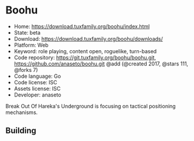 # Boohu

- Home: https://download.tuxfamily.org/boohu/index.html
- State: beta
- Download: https://download.tuxfamily.org/boohu/downloads/
- Platform: Web
- Keyword: role playing, content open, roguelike, turn-based
- Code repository: https://git.tuxfamily.org/boohu/boohu.git, https://github.com/anaseto/boohu.git @add (@created 2017, @stars 111, @forks 7)
- Code language: Go
- Code license: ISC
- Assets license: ISC
- Developer: anaseto

Break Out Of Hareka's Underground is focusing on tactical positioning mechanisms.

## Building
